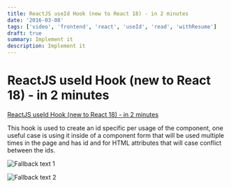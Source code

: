 ```yaml
---
title: ReactJS useId Hook (new to React 18) - in 2 minutes
date: '2016-03-08'
tags: ['video', 'frontend', 'react', 'useId', 'read', 'withResume']
draft: true
summary: Implement it
description: Implement it
---
```

# ReactJS useId Hook (new to React 18) - in 2 minutes


[ReactJS useId Hook (new to React 18) - in 2 minutes](https://www.youtube.com/watch?v=pPYwPJNonMc&ab_channel=BasaratCodes)

This hook is used to create an id specific per usage of the component, one useful case is using it inside of a component form that will be used multiple times in the page and has id and for HTML attributes that will case conflict between the ids.


![Fallback text 1](/static/assets/pasted-image-20221008112732.png)


![Fallback text 2](/static/assets/pasted-image-20221008112745.png)




